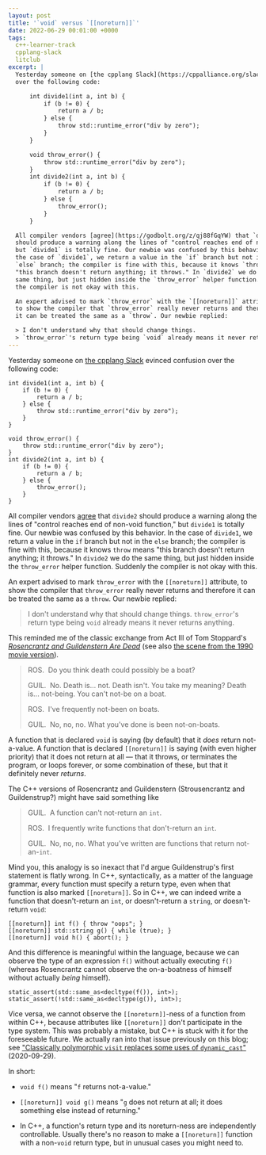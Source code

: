```yaml
---
layout: post
title: '`void` versus `[[noreturn]]`'
date: 2022-06-29 00:01:00 +0000
tags:
  c++-learner-track
  cpplang-slack
  litclub
excerpt: |
  Yesterday someone on [the cpplang Slack](https://cppalliance.org/slack/) evinced confusion
  over the following code:

      int divide1(int a, int b) {
          if (b != 0) {
              return a / b;
          } else {
              throw std::runtime_error("div by zero");
          }
      }

      void throw_error() {
          throw std::runtime_error("div by zero");
      }
      int divide2(int a, int b) {
          if (b != 0) {
              return a / b;
          } else {
              throw_error();
          }
      }

  All compiler vendors [agree](https://godbolt.org/z/qj88fGqYW) that `divide2`
  should produce a warning along the lines of "control reaches end of non-void function,"
  but `divide1` is totally fine. Our newbie was confused by this behavior. In
  the case of `divide1`, we return a value in the `if` branch but not in the
  `else` branch; the compiler is fine with this, because it knows `throw` means
  "this branch doesn't return anything; it throws." In `divide2` we do the
  same thing, but just hidden inside the `throw_error` helper function. Suddenly
  the compiler is not okay with this.

  An expert advised to mark `throw_error` with the `[[noreturn]]` attribute,
  to show the compiler that `throw_error` really never returns and therefore
  it can be treated the same as a `throw`. Our newbie replied:

  > I don't understand why that should change things.
  > `throw_error`'s return type being `void` already means it never returns anything.
---
```


Yesterday someone on [the cpplang Slack](https://cppalliance.org/slack/) evinced confusion
over the following code:

    int divide1(int a, int b) {
        if (b != 0) {
            return a / b;
        } else {
            throw std::runtime_error("div by zero");
        }
    }

    void throw_error() {
        throw std::runtime_error("div by zero");
    }
    int divide2(int a, int b) {
        if (b != 0) {
            return a / b;
        } else {
            throw_error();
        }
    }

All compiler vendors [agree](https://godbolt.org/z/qj88fGqYW) that `divide2`
should produce a warning along the lines of "control reaches end of non-void function,"
but `divide1` is totally fine. Our newbie was confused by this behavior. In
the case of `divide1`, we return a value in the `if` branch but not in the
`else` branch; the compiler is fine with this, because it knows `throw` means
"this branch doesn't return anything; it throws." In `divide2` we do the
same thing, but just hidden inside the `throw_error` helper function. Suddenly
the compiler is not okay with this.

An expert advised to mark `throw_error` with the `[[noreturn]]` attribute,
to show the compiler that `throw_error` really never returns and therefore
it can be treated the same as a `throw`. Our newbie replied:

> I don't understand why that should change things.
> `throw_error`'s return type being `void` already means it never returns anything.

This reminded me of the classic exchange from Act III of Tom Stoppard's
[_Rosencrantz and Guildenstern Are Dead_](https://archive.org/details/rosencrantzguild0000stop_p9t9/page/79/mode/1up)
(see also [the scene from the 1990 movie version](https://www.youtube.com/watch?v=SEZvh5rVnPo&t=70s)).

> ROS.&nbsp; Do you think death could possibly be a boat?
>
> GUIL.&nbsp; No. Death is... not. Death isn't. You take my meaning?
> Death is... not-being. You can't not-be on a boat.
>
> ROS.&nbsp; I've frequently not-been on boats.
>
> GUIL.&nbsp; No, no, no. What you've done is been not-on-boats.

A function that is declared `void` is saying (by default) that it _does_ return
not-a-value. A function that is declared `[[noreturn]]` is saying (with even higher priority)
that it does not return at all — that it throws, or terminates the program, or
loops forever, or some combination of these, but that it definitely never _returns_.

The C++ versions of Rosencrantz and Guildenstern (Strousencrantz and Guildenstrup?)
might have said something like

> GUIL.&nbsp; A function can't not-return an `int`.
>
> ROS.&nbsp; I frequently write functions that don't-return an `int`.
>
> GUIL.&nbsp; No, no, no. What you've written are functions that return not-an-`int`.

Mind you, this analogy is so inexact that I'd argue Guildenstrup's first statement is flatly wrong.
In C++, syntactically, as a matter of the language grammar, every function must specify a return type,
even when that function is also marked `[[noreturn]]`. So in C++, we can indeed write a function
that doesn't-return an `int`, or doesn't-return a `string`, or doesn't-return `void`:

    [[noreturn]] int f() { throw "oops"; }
    [[noreturn]] std::string g() { while (true); }
    [[noreturn]] void h() { abort(); }

And this difference is meaningful within the language, because we can observe the type of
an expression `f()` without actually executing `f()` (whereas Rosencrantz
cannot observe the on-a-boatness of himself without actually _being_ himself).

    static_assert(std::same_as<decltype(f()), int>);
    static_assert(!std::same_as<decltype(g()), int>);

Vice versa, we cannot observe the `[[noreturn]]`-ness of a function from within C++,
because attributes like `[[noreturn]]` don't participate in the type system. This was
probably a mistake, but C++ is stuck with it for the foreseeable future.
We actually ran into that issue previously on this blog; see
["Classically polymorphic `visit` replaces some uses of `dynamic_cast`"](/blog/2020/09/29/oop-visit/) (2020-09-29).

In short:

- `void f()` means "`f` returns not-a-value."

- `[[noreturn]] void g()` means "`g` does not return at all; it does something else instead of returning."

- In C++, a function's return type and its noreturn-ness are independently controllable.
    Usually there's no reason to make a `[[noreturn]]` function with a non-`void` return type,
    but in unusual cases you might need to.
